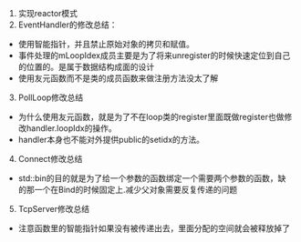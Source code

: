 1. 实现reactor模式
2. EventHandler的修改总结：
- 使用智能指针，并且禁止原始对象的拷贝和赋值。
- 事件处理的mLoopIdex成员主要是为了将来unregister的时候快速定位到自己的位置的。是属于数据结构成面的设计
- 使用友元函数而不是类的成员函数来做注册方法没太了解 
3. PollLoop修改总结
- 为什么使用友元函数，就是为了不在loop类的register里面既做register也做修改handler.loopIdx的操作。
- handler本身也不能对外提供public的setidx的方法。
4. Connect修改总结
- std::bin的目的就是为了给一个参数的函数绑定一个需要两个参数的函数，缺的那一个在Bind的时候固定上.减少父对象需要反复传递的问题
5. TcpServer修改总结
- 注意函数里的智能指针如果没有被传递出去，里面分配的空间就会被释放掉了
